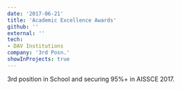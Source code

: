 ```yaml
---
date: '2017-06-21'
title: 'Academic Excellence Awards'
github: ''
external: ''
tech:
- DAV Institutions
company: '3rd Posn.'
showInProjects: true
---
```


3rd position in School and securing 95%+ in AISSCE 2017. 